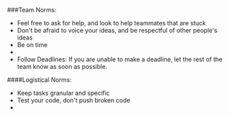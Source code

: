 ###Team Norms:
- Feel free to ask for help, and look to help teammates that are stuck
- Don't be afraid to voice your ideas, and be respectful of other people's ideas
- Be on time
- 
- Follow Deadlines: If you are unable to make a deadline, let the rest of the team know as soon as possible.

####Logistical Norms:
- Keep tasks granular and specific
- Test your code, don't push broken code
- 

